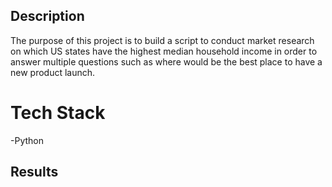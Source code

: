 ## Description
The purpose of this project is to build a script to conduct market research on which US states have the highest median household income in order to answer multiple questions such as where would be the best place to have a new product launch.

# Tech Stack
-Python

## Results
